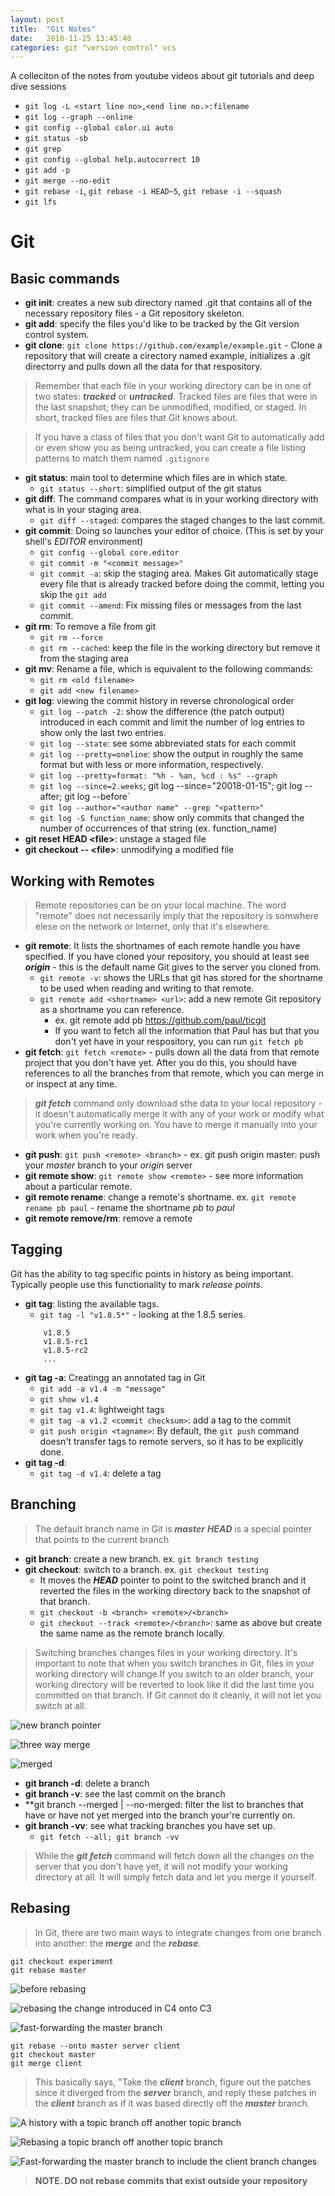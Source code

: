 ```yaml
---
layout: post
title:  "Git Notes"
date:   2018-11-25 13:45:40
categories: git "version control" vcs
---
```

A colleciton of the notes from youtube videos about git tutorials and deep dive sessions

* `git log -L <start line no>,<end line no.>:filename`
* `git log --graph --online`
* `git config --global color.ui auto`
* `git status -sb`
* `git grep`
* `git config --global help.autocorrect 10`
* `git add -p`
* `git merge --no-edit`
* `git rebase -i`, `git rebase -i HEAD~5`, `git rebase -i --squash`
* `git lfs`

# Git

## Basic commands
* **git init**: creates a new sub directory named .git that contains all of the necessary repository files - a Git repository skeleton.
* **git add**: specify the files you'd like to be tracked by the Git version control system.
* **git clone**: `git clone https://github.com/example/example.git` - Clone a repository that will create a cirectory named example, initializes a .git directorry and pulls down all the data for that respository.

> Remember that each file in your working directory can be in one of two states: ***tracked*** or ***untracked***. Tracked files are files that were in the last snapshot; they can be unmodified, modified, or staged. In short, tracked files are files that Git knows about.

> If you have a class of files that you don't want Git to automatically add or even show you as being untracked, you can create a file listing patterns to match them named `.gitignore` 

* **git status**: main tool to determine which files are in which state.
	* `git status --short`: simplified output of the git status 
* **git diff**: The command compares what is in your working directory with what is in your staging area.
	* `git diff --staged`: compares the staged changes to the last commit.
* **git commit**: Doing so launches your editor of choice. (This is set by your shell's *EDITOR* environment)
	* `git config --global core.editor`
	* `git commit -m "<commit message>"`
	* `git commit -a`: skip the staging area. Makes Git automatically stage every file that is already tracked before doing the commit, letting you skip the `git add`
	* `git commit --amend`: Fix missing files or messages from the last commit.
* **git rm**: To remove a file from git
	* `git rm --force`
	* `git rm --cached`: keep the file in the working directory but remove it from the staging area
* **git mv**: Rename a file, which is equivalent to the following commands:
	* `git rm <old filename>`
	* `git add <new filename>`
* **git log**: viewing the commit history in reverse chronological order
	* `git log --patch -2`:  show the difference (the patch output) introduced in each commit and limit the number of log entries to show only the last two entries.
	* `git log --state`: see some abbreviated stats for each commit
	* `git log --pretty=oneline`: show the output in roughly the same format but with less or more information, respectively.
	* `git log --pretty=format: "%h - %an, %cd : %s" --graph`
	* `git log --since=2.weeks`; git log --since="20018-01-15"; git log --after; git log --before`
	* `git log --author="<author name" --grep "<pattern>"`
	* `git log -S function_name`: show only commits that changed the number of occurrences of that string (ex. function_name)
* **git reset HEAD &lt;file&gt;**: unstage a staged file
* **git checkout -- &lt;file&gt;**: unmodifying a modified file

## Working with Remotes
> Remote repositories can be on your local machine. The word "remote" does not necessarily imply that the repository is somwhere elese on the network or Internet, only that it's elsewhere.

* **git remote**: It lists the shortnames of each remote handle you have specified. If you have cloned your repository, you should at least see ***origin*** - this is the default name Git gives to the server you cloned from.
	* `git remote -v`: shows the URLs that git has stored for the shortname to be used when reading and writing to that remote.
	* `git remote add <shortname> <url>`: add a new remote Git repository as a shortname you can reference.
		* ex. git remote add pb https://github.com/paul/ticgit
		* If you want to fetch all the information that Paul has but that you don't yet have in your respository, you can run `git fetch pb`
* **git fetch**: `git fetch <remote>` - pulls down all the data from that remote project that you don't have yet. After you do this, you should have references to all the branches from that remote, which you can merge in or inspect at any time.

> ***git fetch*** command only download sthe data to your local repository - it doesn't automatically merge it with any of your work or modify what you're currently working on. You have to merge it manually into your work when you're ready.

* **git push**: `git push <remote> <branch>` - ex. git push origin master: push your *master* branch to your *origin* server
* **git remote show**: `git remote show <remote>` - see more information about a particular remote.
* **git remote rename**: change a remote's shortname. ex. `git remote rename pb paul` - rename the shortname *pb* to *paul*
* **git remote remove/rm**: remove a remote

## Tagging
Git has the ability to tag specific points in history as being important. Typically people use this functionality to mark *release points*.

* **git tag**: listing the available tags.
	* `git tag -l "v1.8.5*"` - looking at the 1.8.5 series.
	```
		v1.8.5
		v1.8.5-rc1
		v1.8.5-rc2
		...
	```
* **git tag -a**: Creatingg an annotated tag in Git
	* `git add -a v1.4 -m "message"`
	* `git show v1.4`
	* `git tag v1.4`: lightweight tags
	* `git tag -a v1.2 <commit checksum>`: add a tag to the commit
	* `git push origin <tagname>`: By default, the `git push` command doesn't transfer tags to remote servers, so it has to be explicitly done.
* **git tag -d**: 
	* `git tag -d v1.4`:  delete a tag

## Branching
> The default branch name in Git is <b><i>master</i></b>
> <b><i>HEAD</i></b> is a special pointer that points to the current branch

* **git branch**: create a new branch. ex. `git branch testing`
* **git checkout**: switch to a branch. ex. `git checkout testing`
	* It moves the ***HEAD*** pointer to point to the switched branch 
and it reverted the files in the working directory back to the snapshot of that branch.
	* `git checkout -b <branch> <remote>/<branch>`
	* `git checkout --track <remote>/<branch>`: same as above but create the same name as the remote branch locally.
> Switching branches changes files in your working directory. It's important to note that when you switch branches in Git, files in your working directory will change.If you switch to an older branch, your working directory will be reverted to look like it did the last time you committed on that branch. If Git cannot do it cleanly, it will not let you switch at all.

![new branch pointer](http://drive.google.com/uc?export=view&id=1FfWNj2HMh9nk5gIifIul_N20j9PDqTCA "new branch pointer")

![three way merge](https://drive.google.com/uc?export=view&id=1bit1O61wAil8KMDiLTznDRzxd9zVUDg6 "three way merge")

![merged](https://drive.google.com/uc?export=view&id=1tE4LhZeoKk3r1zMU4wNTO2wFqbHqa59B "Merged")

* **git branch -d**: delete a branch
* **git branch -v**: see the last commit on the branch
* **git branch --merged | --no-merged: filter the list to branches that have or have not yet merged into the branch your're currently on.
* **git branch -vv**: see what tracking branches you have set up. 
	* `git fetch --all; git branch -vv`

> While the <b><i>git fetch</i></b> command will fetch down all the changes on the server that you don't have  yet, it will not modify your working directory at all. It will simply fetch data and let you merge it yourself.

## Rebasing
> In Git, there are two main ways to integrate changes from one branch into another: the <b><i>merge</i></b> and the <b><i>rebase</i></b>. 

	git checkout experiment
	git rebase master

![before rebasing](https://drive.google.com/uc?export=view&id=1_a5pC6ODNW564M_MYaUj3pP9yr9WZnTF "Simple divergent history")

![rebasing the change introduced in C4 onto C3](https://drive.google.com/uc?export=view&id=1OiPErLZ7Ju_AOZTnwKSMgjIY5fn6d01C "Rebasing the change introduced in C4 onto C3")

![fast-forwarding the master branch](https://drive.google.com/uc?export=view&id=1I4O9dEicXw3-9VDRFYfM8hTyCpthsg53 "Fast-forwarding the master branch")

	git rebase --onto master server client
	git checkout master
	git merge client

> This basically says, "Take the <b><i>client</i></b> branch, figure out the patches since it diverged from the <b><i>server</i></b> branch, and reply these patches in the <b><i>client</i></b> branch as if it was based directly off the <b><i>master</i></b> branch.

![A history with a topic branch off another topic branch](https://drive.google.com/uc?export=view&id=131Cf393RE5sW5fG4QKoSv9DXbzdIEGfH "A history with a topic branch off another topic branch")

![Rebasing a topic branch off another topic branch](https://drive.google.com/uc?export=view&id=19p7t0gGuhZt8HD0jOLVy_pRjIgDXfca4 "Rebasing a topic branch off another topic branch")

![Fast-forwarding the master branch to include the client branch changes](https://drive.google.com/uc?export=view&id=1mWwDhbQMW283imbMjs_sfii2wiRmsfiQ "Fast-forwarding the master branch to include the client branch changes")

> <b>NOTE.  DO not rebase commits that exist outside your repository</b>


